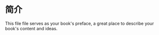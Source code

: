 # 简介

This file file serves as your book's preface, a great place to describe your book's content and ideas.

